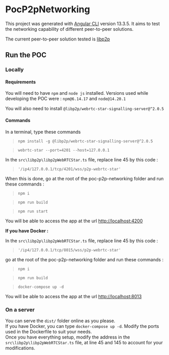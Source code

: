 # PocP2pNetworking

This project was generated with [Angular CLI](https://github.com/angular/angular-cli) version 13.3.5.
It aims to test the networking capability of different peer-to-peer solutions.

The current peer-to-peer solution tested is [libp2p](https://libp2p.io/)

## Run the POC
### Locally 
#### Requirements
You will need to have `npm` and `node js` installed. 
Versions used while developing the POC were : `npm@6.14.17` and `node@14.20.1 `

You will also need to install `@libp2p/webrtc-star-signalling-server@^2.0.5`

#### Commands
In a terminal, type these commands

> `npm install -g @libp2p/webrtc-star-signalling-server@^2.0.5`

> `webrtc-star --port=4201 --host=127.0.0.1`

In the `src\libp2p\libp2pWebRTCStar.ts` file, replace line 45 by this code : 

> `'/ip4/127.0.0.1/tcp/4201/wss/p2p-webrtc-star'`

When this is done, go at the root of the poc-p2p-networking folder and run these commands :

> `npm i`

> `npm run build`

> `npm run start`

You will be able to access the app at the url [http://localhost:4200](http://localhost:4200)

**If you have Docker :** 

In the `src\libp2p\libp2pWebRTCStar.ts` file, replace line 45 by this code : 

> `'/ip4/127.0.0.1/tcp/8015/wss/p2p-webrtc-star'`

go at the root of the poc-p2p-networking folder and run these commands :

> `npm i`

> `npm run build`

> `docker-compose up -d`

You will be able to access the app at the url [http://localhost:8013](http://localhost:8013)

### On a server

You can serve the `dist/` folder online as you please.  
If you have Docker, you can type `docker-compose up -d`. Modify the ports used in the Dockerfile to suit your needs.  
Once you have everything setup, modify the address in the `src\libp2p\libp2pWebRTCStar.ts` file, at line 45 and 145 to account for your modifications.


